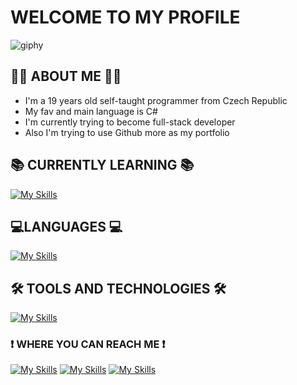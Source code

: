 # WELCOME TO MY PROFILE
![giphy](https://user-images.githubusercontent.com/103818716/228606700-d6719272-57ff-4387-89c6-9ebbd9bf44d9.gif)
## 👨‍💻 ABOUT ME 👨‍💻
- I'm a 19 years old self-taught programmer from Czech Republic
- My fav and main language is C#
- I'm currently trying to become full-stack developer
- Also I'm trying to use Github more as my portfolio
## 📚 CURRENTLY LEARNING 📚
[![My Skills](https://skillicons.dev/icons?i=angular,figma,bootstrap)](https://skillicons.dev)
## 💻LANGUAGES 💻
<div>

  [![My Skills](https://skillicons.dev/icons?i=cs,angular,ts,html,css,sass,js,py,arduino)](https://skillicons.dev) 
  
</div>

## 🛠 TOOLS AND TECHNOLOGIES 🛠
[![My Skills](https://skillicons.dev/icons?i=dotnet,visualstudio,vscode,webstorm,git,azure,rabbitmq,docker,redis,figma,ps,jenkins)](https://skillicons.dev)
### ❗ WHERE YOU CAN REACH ME ❗
[![My Skills](https://skillicons.dev/icons?i=discord)](discordapp.com/users/Dr0pyyy#9930)
[![My Skills](https://skillicons.dev/icons?i=instagram)](https://www.instagram.com/adam_koutnyy/)
[![My Skills](https://skillicons.dev/icons?i=twitter)](https://twitter.com/koutny_adam)
